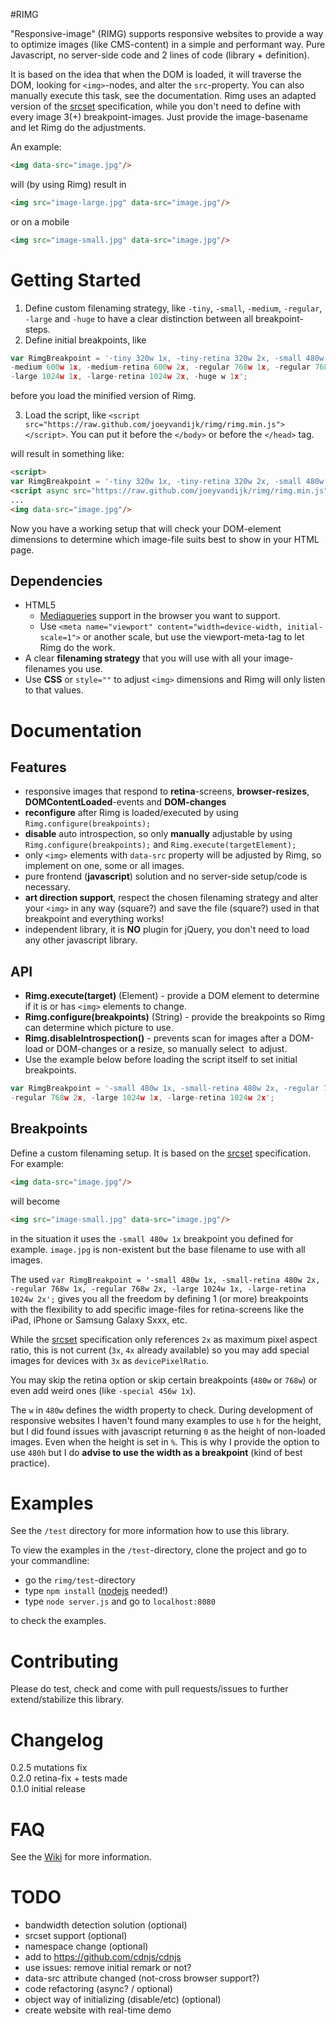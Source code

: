 #RIMG

"Responsive-image" (RIMG) supports responsive websites to provide a way to optimize images (like CMS-content) in a simple and performant way. Pure Javascript, no server-side code and 2 lines of code (library + definition).

It is based on the idea that when the DOM is loaded, it will traverse the DOM, looking for ```<img>```-nodes, and alter the ```src```-property. You can also manually execute this task, see the documentation.
Rimg uses an adapted version of the [srcset](http://www.w3.org/html/wg/drafts/srcset/w3c-srcset/) specification, while you don't need to define with every image 3(+) breakpoint-images. Just provide the image-basename and let Rimg do the adjustments.

An example:
```html
<img data-src="image.jpg"/>
```
will (by using Rimg) result in  
```html
<img src="image-large.jpg" data-src="image.jpg"/>
```
or on a mobile
```html
<img src="image-small.jpg" data-src="image.jpg"/>
```


# Getting Started
1. Define custom filenaming strategy, like `-tiny`, `-small`, `-medium`, `-regular`, `-large` and `-huge` to have a clear distinction between all breakpoint-steps.
2. Define initial breakpoints, like 
```javascript
var RimgBreakpoint = '-tiny 320w 1x, -tiny-retina 320w 2x, -small 480w 1x, -small-retina 480w 2x,
-medium 600w 1x, -medium-retina 600w 2x, -regular 768w 1x, -regular 768w 2x, 
-large 1024w 1x, -large-retina 1024w 2x, -huge w 1x';
``` 
before you load the minified version of Rimg.

3. Load the script, like ```<script src="https://raw.github.com/joeyvandijk/rimg/rimg.min.js"></script>```. You can put it before the ```</body>``` or before the ```</head>``` tag.

will result in something like:

```html
<script>
var RimgBreakpoint = '-tiny 320w 1x, -tiny-retina 320w 2x, -small 480w 1x, -small-retina 480w 2x, -medium 600w 1x, -medium-retina 600w 2x, -regular 768w 1x, -regular 768w 2x, -large 1024w 1x, -large-retina 1024w 2x, -huge w 1x';</script>
<script async src="https://raw.github.com/joeyvandijk/rimg/rimg.min.js"></script>
...
<img data-src="image.jpg"/>
```

Now you have a working setup that will check your DOM-element dimensions to determine which image-file suits best to show in your HTML page.

## Dependencies
* HTML5
  * [Mediaqueries](http://caniuse.com/#feat=css-mediaqueries) support in the browser you want to support.
  * Use `<meta name="viewport" content="width=device-width, initial-scale=1">` or another scale, but use the viewport-meta-tag to let Rimg do the work.
* A clear **filenaming strategy** that you will use with all your image-filenames you use.
* Use **CSS** or ```style=""``` to adjust ```<img>``` dimensions and Rimg will only listen to that values.


# Documentation

## Features
* responsive images that respond to **retina**-screens, **browser-resizes**, **DOMContentLoaded**-events and **DOM-changes**
* **reconfigure** after Rimg is loaded/executed by using ```Rimg.configure(breakpoints);``` 
* **disable** auto introspection, so only **manually** adjustable by using ```Rimg.configure(breakpoints);``` and ```Rimg.execute(targetElement);```
* only ```<img>``` elements with ```data-src``` property will be adjusted by Rimg, so implement on one, some or all images.
* pure frontend (**javascript**) solution and no server-side setup/code is necessary.
* **art direction support**, respect the chosen filenaming strategy and alter your ```<img>``` in any way (square?) and save the file (square?) used in that breakpoint and everything works!
* independent library, it is **NO** plugin for jQuery, you don't need to load any other javascript library.

## API
* **Rimg.execute(target)** (Element) - provide a DOM element to determine if it is or has ```<img>``` elements to change.
* **Rimg.configure(breakpoints)** (String) - provide the breakpoints so Rimg can determine which picture to use.
* **Rimg.disableIntrospection()** - prevents scan for images after a DOM-load or DOM-changes or a resize, so manually select <img> to adjust.
* Use the example below before loading the script itself to set initial breakpoints. 

```javascript
var RimgBreakpoint = '-small 480w 1x, -small-retina 480w 2x, -regular 768w 1x, 
-regular 768w 2x, -large 1024w 1x, -large-retina 1024w 2x';
``` 

## Breakpoints
Define a custom filenaming setup. It is based on the [srcset](http://www.w3.org/html/wg/drafts/srcset/w3c-srcset/) specification. For example:

```html
<img data-src="image.jpg"/>
```

will become 

```html
<img src="image-small.jpg" data-src="image.jpg"/>
```

in the situation it uses the `-small 480w 1x` breakpoint you defined for example. `image.jpg` is non-existent but the base filename to use with all images.

The used ```var RimgBreakpoint = '-small 480w 1x, -small-retina 480w 2x, -regular 768w 1x, -regular 768w 2x, -large 1024w 1x, -large-retina 1024w 2x';``` gives you all the freedom by defining 1 (or more) breakpoints with the flexibility to add specific image-files for retina-screens like the iPad, iPhone or Samsung Galaxy Sxxx, etc. 

While the [srcset](http://www.w3.org/html/wg/drafts/srcset/w3c-srcset/) specification only references `2x` as maximum pixel aspect ratio, this is not current (`3x`, `4x` already available) so you may add special images for devices with `3x` as `devicePixelRatio`.

You may skip the retina option or skip certain breakpoints (`480w` or `768w`) or even add weird ones (like ```-special 456w 1x```).

The `w` in `480w` defines the width property to check. During development of responsive websites I haven't found many examples to use `h` for the height, but I did found issues with javascript returning `0` as the height of non-loaded images. Even when the height is set in `%`.
This is why I provide the option to use `480h` but I do **advise to use the width as a breakpoint** (kind of best practice).

# Examples
See the ```/test``` directory for more information how to use this library.

To view the examples in the `/test`-directory, clone the project and go to your commandline:
* go the `rimg/test`-directory
* type `npm install` ([nodejs](http://nodejs.org) needed!)
* type `node server.js` and go to `localhost:8080` 

to check the examples.


# Contributing
Please do test, check and come with pull requests/issues to further extend/stabilize this library.


# Changelog
0.2.5 mutations fix  
0.2.0 retina-fix + tests made  
0.1.0 initial release

# FAQ
See the [Wiki](wiki/FAQ) for more information.

# TODO
* bandwidth detection solution (optional) 
* srcset support (optional) 
* namespace change (optional) 
* add to https://github.com/cdnjs/cdnjs
* use issues: remove initial remark or not?
* data-src attribute changed (not-cross browser support?)
* code refactoring (async? / optional)
* object way of initializing (disable/etc) (optional)
* create website with real-time demo
